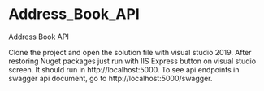 # Address_Book_API
Address Book API 

Clone the project and open the solution file with visual studio 2019. After restoring Nuget packages just run with IIS Express button on visual studio screen.
It should run in http://localhost:5000.
To see api endpoints in swagger api document,  go to http://localhost:5000/swagger.
